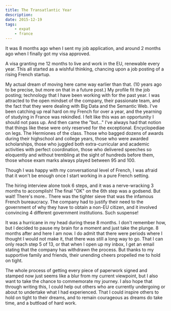```yaml
---
title: The Transatlantic Year
description:
date: 2015-12-19
tags:
    - expat
    - france
---
```


It was 8 months ago when I sent my job application, and around 2 months ago when I finally got my visa approved. 

A visa granting me 12 months to live and work in the EU, renewable every year.
This all started as a wishful thinking, chancing upon a job posting of a rising French startup.

My actual dream of moving here came way earlier than that. (10 years ago to be precise, but more on that in a future post.)
My profile fit the job posting; technology that I have been working with for the past year. I was attracted to the open mindset of the company, their passionate team, and the fact that they were dealing with Big Data and the Semantic Web. I've been catching up real hard on my French for over a year, and the yearning of studying in France was rekindled. I felt like this was an opportunity I should not pass up.
And then came the "but..."
I've always had that notion that things like these were only reserved for the exceptional. Encyclopediae on legs. The Hermiones of the class. Those who bagged dozens of awards during their highschool and college years, those who were awarded scholarships, those who juggled both extra-curricular and academic activities with perfect coordination, those who delivered speeches so eloquently and without trembling at the sight of hundreds before them, those whose exam marks always played between 95 and 100.

Though I was happy with my conversational level of French, I was afraid that it won't be enough once I start working in a pure French setting.

The hiring interview alone took 6 steps, and it was a nerve-wracking 3 months to accomplish! The final "OK" on the 6th step was a godsend.
But wait! There's more..
There was the tighter sieve that was the infamous French bureaucracy. The company had to justify their need to the government of why they have to obtain a non-EU citizen, and it involved convincing 4 different government institutions. Such suspense!

It was a hurricane in my head during these 8 months.
I don't remember how, but I decided to pause my brain for a moment and just take the plunge.
8 months after and here I am now.
I do admit that there were periods where I thought I would not make it, that there was still a long way to go. That I can only reach step 5 of 13, or that when I open up my inbox, I get an email stating that the company has withdrawn the process. But thanks to my supportive family and friends, their unending cheers propelled me to hold on tight.

The whole process of getting every piece of paperwork signed and stamped now just seems like a blur from my current viewpoint, but I also want to take the chance to commemorate my journey.
I also hope that through writing this, I could help out others who are currently undergoing or about to undertake what I had experienced. That I could inspire others to hold on tight to their dreams, and to remain courageous as dreams do take time, and a buttload of hard work.